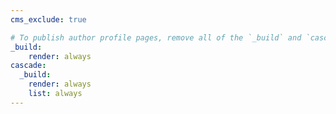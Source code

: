 ```yaml
---
cms_exclude: true

# To publish author profile pages, remove all of the `_build` and `cascade` settings below.
_build:
    render: always
cascade:
  _build:
    render: always
    list: always
---
```

